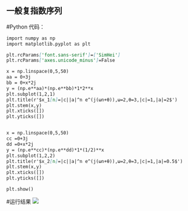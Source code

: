 ## 一般复指数序列
#Python 代码：

```markdown
import numpy as np
import matplotlib.pyplot as plt

plt.rcParams['font.sans-serif']=['SimHei']
plt.rcParams['axes.unicode_minus']=False

x = np.linspace(0,5,50)
aa = 0+3j
bb = 0+x*2j
y = (np.e**aa)*(np.e**bb)*1*2**x
plt.subplot(1,2,1)
plt.title(r'$x_1[n]=|c||a|^n e^(j(ωn+θ)),ω=2,θ=3,|c|=1,|a|=2$')
plt.stem(x,y)
plt.xticks([])
plt.yticks([])


x = np.linspace(0,5,50)
cc =0+3j
dd =0+x*2j
y = (np.e**cc)*(np.e**dd)*1*(1/2)**x
plt.subplot(1,2,2)
plt.title(r'$x_2[n]=|c||a|^n e^(j(ωn+θ)),ω=2,θ=3,|c|=1,|a|=0.5$')
plt.stem(x,y)
plt.xticks([])
plt.yticks([])

plt.show()
```

#运行结果
![](http://m.qpic.cn/psb?/V105YmJH2gZua8/NVf39p8wG*7acJdpDfVDN5bdoh56QybwpmvTcrZV*5w!/b/dDQBAAAAAAAA&bo=gAfXAwAAAAADF2E!&rf=viewer_4)